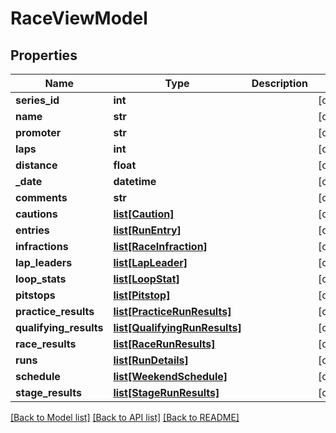 # RaceViewModel

## Properties
Name | Type | Description | Notes
------------ | ------------- | ------------- | -------------
**series_id** | **int** |  | [optional] 
**name** | **str** |  | [optional] 
**promoter** | **str** |  | [optional] 
**laps** | **int** |  | [optional] 
**distance** | **float** |  | [optional] 
**_date** | **datetime** |  | [optional] 
**comments** | **str** |  | [optional] 
**cautions** | [**list[Caution]**](Caution.md) |  | [optional] 
**entries** | [**list[RunEntry]**](RunEntry.md) |  | [optional] 
**infractions** | [**list[RaceInfraction]**](RaceInfraction.md) |  | [optional] 
**lap_leaders** | [**list[LapLeader]**](LapLeader.md) |  | [optional] 
**loop_stats** | [**list[LoopStat]**](LoopStat.md) |  | [optional] 
**pitstops** | [**list[Pitstop]**](Pitstop.md) |  | [optional] 
**practice_results** | [**list[PracticeRunResults]**](PracticeRunResults.md) |  | [optional] 
**qualifying_results** | [**list[QualifyingRunResults]**](QualifyingRunResults.md) |  | [optional] 
**race_results** | [**list[RaceRunResults]**](RaceRunResults.md) |  | [optional] 
**runs** | [**list[RunDetails]**](RunDetails.md) |  | [optional] 
**schedule** | [**list[WeekendSchedule]**](WeekendSchedule.md) |  | [optional] 
**stage_results** | [**list[StageRunResults]**](StageRunResults.md) |  | [optional] 

[[Back to Model list]](../README.md#documentation-for-models) [[Back to API list]](../README.md#documentation-for-api-endpoints) [[Back to README]](../README.md)

